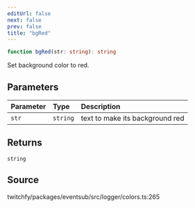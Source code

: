 ```yaml
---
editUrl: false
next: false
prev: false
title: "bgRed"
---
```


```ts
function bgRed(str: string): string
```

Set background color to red.

## Parameters

| Parameter | Type | Description |
| :------ | :------ | :------ |
| `str` | `string` | text to make its background red |

## Returns

`string`

## Source

twitchfy/packages/eventsub/src/logger/colors.ts:265
